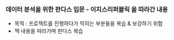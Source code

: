 ### 데이터 분석을 위한 판다스 입문 - 이지스리퍼블릭 을 따라간 내용

- 목적 : 프로젝트를 진행하다가 막히는 부분들을 복습 & 보강하기 위함
- 책 내용을 따라가며 판다스 복습
